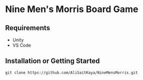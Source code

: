 # Nine Men's Morris Board Game


## Requirements
- Unity
- VS Code

## Installation or Getting Started
```
git clone https://github.com/AliSaitKaya/NineMensMorris.git
```

